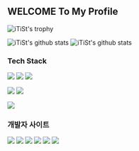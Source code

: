 ## WELCOME To My Profile

<!-- https://github.com/ryo-ma/github-profile-trophy -->
![iTiSt's trophy](https://github-profile-trophy.vercel.app/?username=iTiSt-K&no-bg=true&no-frame=true)
<!-- https://github.com/anuraghazra/github-readme-stats -->
![iTiSt's github stats](https://github-readme-stats.vercel.app/api?username=iTiSt-K&show_icons=true&hide_border=true&theme=transparent)
![iTiSt's github stats](https://github-readme-stats.vercel.app/api/top-langs/?username=iTiSt-K&show_icons=true&hide_border=true&title_color=004386&icon_color=004386&layout=compact&theme=transparent)
<!--
<a href="[1. 연결하고싶은 사이트 url]" target="_blank"><img src="https://img.shields.io/badge/[2. 등록하려는 이름]-[3. #을 뺀 나머지 색깔코드]?style=flat-square&logo=[4. 로고명(아이콘명)]&logoColor=white"/></a>
# https://simpleicons.org/
-->
### Tech Stack
<a href="https://spring.io/" target="_blank"><img src="https://img.shields.io/badge/SpringBoot-6DB33F?style=flat-square&logo=springboot&logoColor=white"/></a>
<a href="" target="_blank"><img src="https://img.shields.io/badge/Apache Maven-C71A36?style=flat-square&logo=apachemaven&logoColor=white"/></a>
<a href="" target="_blank"><img src="https://img.shields.io/badge/Gradle-02303A?style=flat-square&logo=gradle&logoColor=white"/></a>

<a href="" target="_blank"><img src="https://img.shields.io/badge/Oracle-F80000?style=flat-square&logo=oracle&logoColor=white"/></a>
<a href="" target="_blank"><img src="https://img.shields.io/badge/Redis-DC382D?style=flat-square&logo=redis&logoColor=white"/></a>

<a href="" target="_blank"><img src="https://img.shields.io/badge/Grafana-F46800?style=flat-square&logo=grafana&logoColor=white"/></a>

### 개발자 사이트
<a href="https://developers.kakao.com/" target="_blank"><img src="https://img.shields.io/badge/Kakao-FFCD00?style=flat-square&logo=kakao&logoColor=white"/></a>
<a href="https://developers.kakaopay.com/" target="_blank"><img src="https://img.shields.io/badge/Kakao Pay-FFCD00?style=flat-square&logo=kakao&logoColor=white"/></a>
<a href="https://developers.naver.com/" target="_blank"><img src="https://img.shields.io/badge/Naver-03C75A?style=flat-square&logo=naver&logoColor=white"/></a>
<a href="https://developer.apple.com/" target="_blank"><img src="https://img.shields.io/badge/Apple-000000?style=flat-square&logo=apple&logoColor=white"/></a>
<a href="https://developers.google.com/?hl=ko" target="_blank"><img src="https://img.shields.io/badge/Google-4285F4?style=flat-square&logo=google&logoColor=white"/></a>
<a href="https://developer.android.com/?hl=ko" target="_blank"><img src="https://img.shields.io/badge/Android-34A853?style=flat-square&logo=android&logoColor=white"/></a>

<!--
**iTiSt-K/iTiSt-K** is a ✨ _special_ ✨ repository because its `README.md` (this file) appears on your GitHub profile.

Here are some ideas to get you started:

- 🔭 I’m currently working on ...
- 🌱 I’m currently learning ...
- 👯 I’m looking to collaborate on ...
- 🤔 I’m looking for help with ...
- 💬 Ask me about ...
- 📫 How to reach me: ...
- 😄 Pronouns: ...
- ⚡ Fun fact: ...
-->
